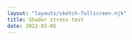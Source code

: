 ```yaml
---
layout: "layouts/sketch-fullscreen.njk"
title: Shader stress test
date: 2022-02-05
---
```



<div class="vh-100 stats-container editing-gui-container">
    <canvas id="c" class="w-100"></canvas>
</div>


<script>
    const CODE_RESOURCE_PREFIX = "/assets/3js/"
</script>
<script defer src="{{ "/assets/lib/three-r137.min.js" | url }}"></script>
<script defer src="{{ "/assets/3js/09-shader-stress-test/main.js" | url }}"></script>

<style>
    .gui-container {
        display: flex;
        justify-content: space-between;
    }

    #stats {
        left: auto !important;
        right: 0 !important;
    }

    #gui {
    }

    #c {
        width: 100%;
        height: 100%;
    }

    #editing-gui {
      position: absolute;
      top: 10px;
      left: 50%;
      transform: translate(-50%, 0);
      z-index: 10
    }
</style>
